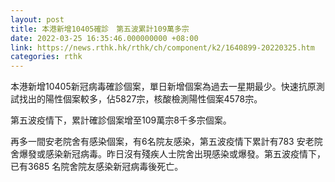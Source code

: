 ```yaml
---
layout: post
title: 本港新增10405確診　第五波累計109萬多宗
date: 2022-03-25 16:35:46.000000000 +08:00
link: https://news.rthk.hk/rthk/ch/component/k2/1640899-20220325.htm
categories: rthk
---
```


本港新增10405新冠病毒確診個案，單日新增個案為過去一星期最少。快速抗原測試找出的陽性個案較多，佔5827宗，核酸檢測陽性個案4578宗。

第五波疫情下，累計確診個案增至109萬宗8千多宗個案。

再多一間安老院舍有感染個案，有6名院友感染，第五波疫情下累計有783 安老院舍爆發或感染新冠病毒。昨日沒有殘疾人士院舍出現感染或爆發。第五波疫情下，已有3685 名院舍院友感染新冠病毒後死亡。
